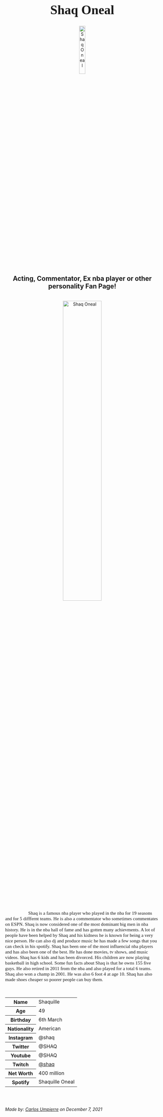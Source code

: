 <!DOCTYPE html>

<html>

<head>
    <title>Shaq fan page</title>
</head>

<body>
    <h1 style="font-family:Brush Script MT; font-size:300%;" align="center" > <b> Shaq Oneal </b></h1>
    <div align="center">
        <img    src="https://www.novexbiotech.com/staticcontent/novexbiotech.com/images/shaq-after.jpg"
                title="Shaq Oneal"
                width="20%"
                height="20%" 
                />
    </div>
    <h2 align="center" > Acting, Commentator, Ex nba player or other personality Fan Page!</h2>
    <br>
    <div align="center">
        <img    src="https://i.pinimg.com/originals/c2/a0/29/c2a029b1930739f6ee157541bc040b6e.jpg"
                title="Shaq Oneal"
                width="50%"
                height="50%" 
                />
    </div>
    <br>
    <p style = "text-indent: 2cm; font-family: Comic Sans MS; font-size:110%">
    Shaq is a famous nba player who played in the nba for 19 seasons and for 5 difffernt teams. He is also a commentator who sometimes commentates on ESPN. Shaq is now considered one of the most dominant big men in nba history. He is in the nba hall of fame and has gotten many achievments.
    A lot of people have been helped by Shaq and his kidness he is known for being a very nice person.
    He can also dj and produce music he has made a few songs that you can check in his spotify. Shaq has been one of the most influencial nba players and has also been one of the best. He has done movies, tv shows, and music videos. Shaq has 6 kids and has been divorced. His children are now playing basketball in high school.
    Some fun facts about Shaq is that he owns 155 five guys. He also retired in 2011 from the nba and also played for a total 6 teams. Shaq also won a champ in 2001. He was also 6 foot 4 at age 10. Shaq has also made shoes cheaper so poorer people can buy them.
    </p>
    <br>
    <table>
        <tr>
            <th>Name</th>
            <td>Shaquille</td>
        </tr>
        <tr>
            <th>Age</th>
            <td>49</td>
        </tr>
        <tr>
            <th>Birthday</th>
            <td>6th March</td>
        </tr>
            <tr>
            <th>Nationality</th>
            <td>American</td>
        </tr>
        <tr>
            <th>Instagram</th>
            <td>@shaq</td>
        </tr>
        <tr>
            <th>Twitter</th>
            <td>@SHAQ</td>
        </tr>
        <tr>
            <th>Youtube</th>
            <td>@SHAQ</td>
        </tr>
        <tr>
            <th>Twitch</th>
            <td><a href="https://www.twitch.tv/shaq"> @shaq </a></td>
        </tr>
    <tr>
        <th>Net Worth</th>
            <td> 400 million</td>
        </tr>
    <tr>
        <th>Spotify</th>
            <td>Shaquille Oneal</td> 
    </table>
    <br><br>
    <p>
        <i>Made by: <u>Carlos Umpierre</u> on December 7, 2021</i>
    </p>
    </body>
</html>